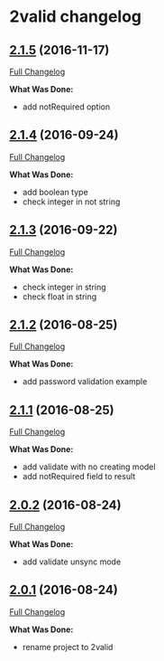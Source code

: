 # 2valid changelog

## [2.1.5](http://github.com/ivanoff/2valid/tree/2.1.5) (2016-11-17)
[Full Changelog](http://github.com/ivanoff/2valid/compare/2.1.4...2.1.5)

**What Was Done:**

- add notRequired option


## [2.1.4](http://github.com/ivanoff/2valid/tree/2.1.4) (2016-09-24)
[Full Changelog](http://github.com/ivanoff/2valid/compare/2.1.3...2.1.4)

**What Was Done:**

- add boolean type
- check integer in not string


## [2.1.3](http://github.com/ivanoff/2valid/tree/2.1.3) (2016-09-22)
[Full Changelog](http://github.com/ivanoff/2valid/compare/2.1.2...2.1.3)

**What Was Done:**

- check integer in string
- check float in string


## [2.1.2](http://github.com/ivanoff/2valid/tree/2.1.2) (2016-08-25)
[Full Changelog](http://github.com/ivanoff/2valid/compare/2.1.1...2.1.2)

**What Was Done:**

- add password validation example


## [2.1.1](http://github.com/ivanoff/2valid/tree/2.1.1) (2016-08-25)
[Full Changelog](http://github.com/ivanoff/2valid/compare/2.0.2...2.1.1)

**What Was Done:**

- add validate with no creating model
- add notRequired field to result

## [2.0.2](http://github.com/ivanoff/2valid/tree/2.0.2) (2016-08-24)
[Full Changelog](http://github.com/ivanoff/2valid/compare/2.0.1...2.0.2)

**What Was Done:**

- add validate unsync mode


## [2.0.1](http://github.com/ivanoff/2valid/tree/2.0.1) (2016-08-24)
[Full Changelog](http://github.com/ivanoff/2valid/compare/2.0.1...2.0.1)

**What Was Done:**

- rename project to 2valid
